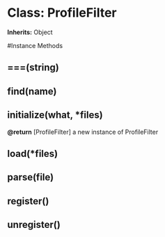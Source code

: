 # Class: ProfileFilter
**Inherits:** Object
    




#Instance Methods
## ===(string) [](#method-i-===)

## find(name) [](#method-i-find)

## initialize(what, *files) [](#method-i-initialize)

**@return** [ProfileFilter] a new instance of ProfileFilter

## load(*files) [](#method-i-load)

## parse(file) [](#method-i-parse)

## register() [](#method-i-register)

## unregister() [](#method-i-unregister)


